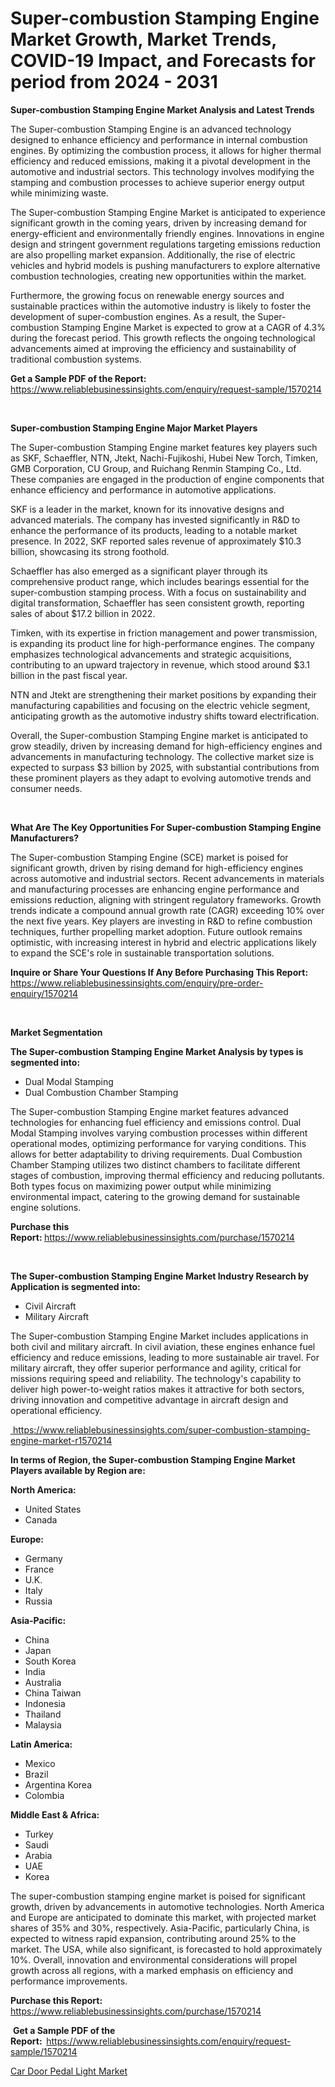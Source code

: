 <p><h1>Super-combustion Stamping Engine Market Growth, Market Trends, COVID-19 Impact, and Forecasts for period from 2024 - 2031</h1></p><p><strong>Super-combustion Stamping Engine Market Analysis and Latest Trends</strong></p>
<p><p>The Super-combustion Stamping Engine is an advanced technology designed to enhance efficiency and performance in internal combustion engines. By optimizing the combustion process, it allows for higher thermal efficiency and reduced emissions, making it a pivotal development in the automotive and industrial sectors. This technology involves modifying the stamping and combustion processes to achieve superior energy output while minimizing waste.</p><p>The Super-combustion Stamping Engine Market is anticipated to experience significant growth in the coming years, driven by increasing demand for energy-efficient and environmentally friendly engines. Innovations in engine design and stringent government regulations targeting emissions reduction are also propelling market expansion. Additionally, the rise of electric vehicles and hybrid models is pushing manufacturers to explore alternative combustion technologies, creating new opportunities within the market.</p><p>Furthermore, the growing focus on renewable energy sources and sustainable practices within the automotive industry is likely to foster the development of super-combustion engines. As a result, the Super-combustion Stamping Engine Market is expected to grow at a CAGR of 4.3% during the forecast period. This growth reflects the ongoing technological advancements aimed at improving the efficiency and sustainability of traditional combustion systems.</p></p>
<p><strong>Get a Sample PDF of the Report:&nbsp;</strong> <a href="https://www.reliablebusinessinsights.com/enquiry/request-sample/1570214?utm_campaign=1113&utm_medium=2&utm_source=Github&utm_content=ia&utm_term=29122024&utm_id=super-combustion-stamping-engine">https://www.reliablebusinessinsights.com/enquiry/request-sample/1570214</a></p>
<p>&nbsp;</p>
<p><strong>Super-combustion Stamping Engine Major Market Players</strong></p>
<p><p>The Super-combustion Stamping Engine market features key players such as SKF, Schaeffler, NTN, Jtekt, Nachi-Fujikoshi, Hubei New Torch, Timken, GMB Corporation, CU Group, and Ruichang Renmin Stamping Co., Ltd. These companies are engaged in the production of engine components that enhance efficiency and performance in automotive applications.</p><p>SKF is a leader in the market, known for its innovative designs and advanced materials. The company has invested significantly in R&D to enhance the performance of its products, leading to a notable market presence. In 2022, SKF reported sales revenue of approximately $10.3 billion, showcasing its strong foothold.</p><p>Schaeffler has also emerged as a significant player through its comprehensive product range, which includes bearings essential for the super-combustion stamping process. With a focus on sustainability and digital transformation, Schaeffler has seen consistent growth, reporting sales of about $17.2 billion in 2022.</p><p>Timken, with its expertise in friction management and power transmission, is expanding its product line for high-performance engines. The company emphasizes technological advancements and strategic acquisitions, contributing to an upward trajectory in revenue, which stood around $3.1 billion in the past fiscal year.</p><p>NTN and Jtekt are strengthening their market positions by expanding their manufacturing capabilities and focusing on the electric vehicle segment, anticipating growth as the automotive industry shifts toward electrification.</p><p>Overall, the Super-combustion Stamping Engine market is anticipated to grow steadily, driven by increasing demand for high-efficiency engines and advancements in manufacturing technology. The collective market size is expected to surpass $3 billion by 2025, with substantial contributions from these prominent players as they adapt to evolving automotive trends and consumer needs.</p></p>
<p>&nbsp;</p>
<p><strong>What Are The Key Opportunities For Super-combustion Stamping Engine Manufacturers?</strong></p>
<p><p>The Super-combustion Stamping Engine (SCE) market is poised for significant growth, driven by rising demand for high-efficiency engines across automotive and industrial sectors. Recent advancements in materials and manufacturing processes are enhancing engine performance and emissions reduction, aligning with stringent regulatory frameworks. Growth trends indicate a compound annual growth rate (CAGR) exceeding 10% over the next five years. Key players are investing in R&D to refine combustion techniques, further propelling market adoption. Future outlook remains optimistic, with increasing interest in hybrid and electric applications likely to expand the SCE's role in sustainable transportation solutions.</p></p>
<p><strong>Inquire or Share Your Questions If Any Before Purchasing This Report:</strong> <a href="https://www.reliablebusinessinsights.com/enquiry/pre-order-enquiry/1570214?utm_campaign=1113&utm_medium=2&utm_source=Github&utm_content=ia&utm_term=29122024&utm_id=super-combustion-stamping-engine">https://www.reliablebusinessinsights.com/enquiry/pre-order-enquiry/1570214</a></p>
<p>&nbsp;</p>
<p><strong>Market Segmentation</strong></p>
<p><strong>The Super-combustion Stamping Engine Market Analysis by types is segmented into:</strong></p>
<p><ul><li>Dual Modal Stamping</li><li>Dual Combustion Chamber Stamping</li></ul></p>
<p><p>The Super-combustion Stamping Engine market features advanced technologies for enhancing fuel efficiency and emissions control. Dual Modal Stamping involves varying combustion processes within different operational modes, optimizing performance for varying conditions. This allows for better adaptability to driving requirements. Dual Combustion Chamber Stamping utilizes two distinct chambers to facilitate different stages of combustion, improving thermal efficiency and reducing pollutants. Both types focus on maximizing power output while minimizing environmental impact, catering to the growing demand for sustainable engine solutions.</p></p>
<p><strong>Purchase this Report:&nbsp;</strong><a href="https://www.reliablebusinessinsights.com/purchase/1570214?utm_campaign=1113&utm_medium=2&utm_source=Github&utm_content=ia&utm_term=29122024&utm_id=super-combustion-stamping-engine">https://www.reliablebusinessinsights.com/purchase/1570214</a></p>
<p>&nbsp;</p>
<p><strong>The Super-combustion Stamping Engine Market Industry Research by Application is segmented into:</strong></p>
<p><ul><li>Civil Aircraft</li><li>Military Aircraft</li></ul></p>
<p><p>The Super-combustion Stamping Engine Market includes applications in both civil and military aircraft. In civil aviation, these engines enhance fuel efficiency and reduce emissions, leading to more sustainable air travel. For military aircraft, they offer superior performance and agility, critical for missions requiring speed and reliability. The technology's capability to deliver high power-to-weight ratios makes it attractive for both sectors, driving innovation and competitive advantage in aircraft design and operational efficiency.</p></p>
<p><a href="https://www.reliablebusinessinsights.com/super-combustion-stamping-engine-market-r1570214?utm_campaign=1113&utm_medium=2&utm_source=Github&utm_content=ia&utm_term=29122024&utm_id=super-combustion-stamping-engine">&nbsp;https://www.reliablebusinessinsights.com/super-combustion-stamping-engine-market-r1570214</a></p>
<p><strong>In terms of Region, the Super-combustion Stamping Engine Market Players available by Region are:</strong></p>
<p>
    <p> <strong> North America: </strong>
        <ul>
            <li>United States</li>
            <li>Canada</li>
        </ul>
        </p> 
    <p> <strong> Europe: </strong>
        <ul>
            <li>Germany</li>
            <li>France</li>
            <li>U.K.</li>
            <li>Italy</li>
            <li>Russia</li>
        </ul>
        </p> 
    <p> <strong> Asia-Pacific: </strong>
        <ul>
            <li>China</li>
            <li>Japan</li>
            <li>South Korea</li>
            <li>India</li>
            <li>Australia</li>
            <li>China Taiwan</li>
            <li>Indonesia</li>
            <li>Thailand</li>
            <li>Malaysia</li>
        </ul>
        </p> 
    <p> <strong> Latin America: </strong>
        <ul>
            <li>Mexico</li>
            <li>Brazil</li>
            <li>Argentina Korea</li>
            <li>Colombia</li>
        </ul>
        </p> 
    <p> <strong> Middle East & Africa: </strong>
        <ul>
            <li>Turkey</li>
            <li>Saudi</li>
            <li>Arabia</li>
            <li>UAE</li>
            <li>Korea</li>
        </ul>
    </p>
    </p>
<p><p>The super-combustion stamping engine market is poised for significant growth, driven by advancements in automotive technologies. North America and Europe are anticipated to dominate this market, with projected market shares of 35% and 30%, respectively. Asia-Pacific, particularly China, is expected to witness rapid expansion, contributing around 25% to the market. The USA, while also significant, is forecasted to hold approximately 10%. Overall, innovation and environmental considerations will propel growth across all regions, with a marked emphasis on efficiency and performance improvements.</p></p>
<p><strong>Purchase this Report: </strong><a href="https://www.reliablebusinessinsights.com/purchase/1570214?utm_campaign=1113&utm_medium=2&utm_source=Github&utm_content=ia&utm_term=29122024&utm_id=super-combustion-stamping-engine">https://www.reliablebusinessinsights.com/purchase/1570214</a></p>
<p>&nbsp;<strong>Get a Sample PDF of the Report:&nbsp;&nbsp;</strong><a href="https://www.reliablebusinessinsights.com/enquiry/request-sample/1570214?utm_campaign=1113&utm_medium=2&utm_source=Github&utm_content=ia&utm_term=29122024&utm_id=super-combustion-stamping-engine">https://www.reliablebusinessinsights.com/enquiry/request-sample/1570214</a></p>
<p><strong></strong></p>
<p><p><a href="https://github.com/lisaeichler20775/Market-Research-Report-List-1/blob/main/car-door-pedal-light-market.md?utm_campaign=1113&utm_medium=2&utm_source=Github&utm_content=ia&utm_term=29122024&utm_id=super-combustion-stamping-engine">Car Door Pedal Light Market</a></p></p>